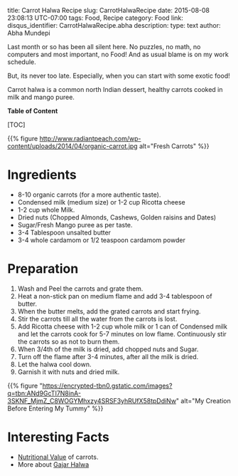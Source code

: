 title: Carrot Halwa Recipe
slug: CarrotHalwaRecipe
date: 2015-08-08 23:08:13 UTC-07:00
tags: Food, Recipe
category: Food
link:
disqus_identifier: CarrotHalwaRecipe.abha
description:
type: text
author: Abha Mundepi

Last month or so has been all silent here. No puzzles, no math, no
computers and most important, no Food! And as usual blame is on my work
schedule.

But, its never too late. Especially, when you can start with some 
exotic food!

<!--more-->

Carrot halwa is a common north Indian dessert, healthy carrots cooked 
in milk and mango puree.

**Table of Content**

[TOC]

{{% figure http://www.radiantpeach.com/wp-content/uploads/2014/04/organic-carrot.jpg alt="Fresh Carrots" %}}

Ingredients
===========

-   8-10 organic carrots (for a more authentic taste).
-   Condensed milk (medium size) or 1-2 cup Ricotta cheese
-   1-2 cup whole Milk.
-   Dried nuts (Chopped Almonds, Cashews, Golden raisins and Dates)
-   Sugar/Fresh Mango puree as per taste.
-   3-4 Tablespoon unsalted butter
-   3-4 whole cardamom or 1/2 teaspoon cardamom powder

Preparation
===========

1.  Wash and Peel the carrots and grate them.
2.  Heat a non-stick pan on medium flame and add 3-4 tablespoon of
    butter.
3.  When the butter melts, add the grated carrots and start frying.
4.  Stir the carrots till all the water from the carrots is lost.
5.  Add Ricotta cheese with 1-2 cup whole milk or 1 can of Condensed
    milk and let the carrots cook for 5-7 minutes on low flame.
    Continuously stir the carrots so as not to burn them.
6.  When 3/4th of the milk is dried, add chopped nuts and Sugar.
7.  Turn off the flame after 3-4 minutes, after all the milk is dried.
8.  Let the halwa cool down.
9.  Garnish it with nuts and dried milk.

{{% figure "https://encrypted-tbn0.gstatic.com/images?q=tbn:ANd9GcTI7N8inA-3SKNF_MjmZ_C8WOGYMhxzy4SRSF3yhRUfX58tpDdiNw" alt="My Creation Before Entering My Tummy" %}}

Interesting Facts
=================

-   [Nutritional Value](http://www.nutrition-and-you.com/carrots.html)
    of carrots.
-   More about [Gajar Halwa](https://en.wikipedia.org/wiki/Gajar_Ka_Halwa)
